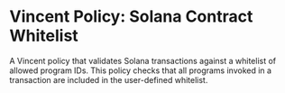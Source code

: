 # Vincent Policy: Solana Contract Whitelist

A Vincent policy that validates Solana transactions against a whitelist of allowed program IDs. This policy checks that all programs invoked in a transaction are included in the user-defined whitelist.
